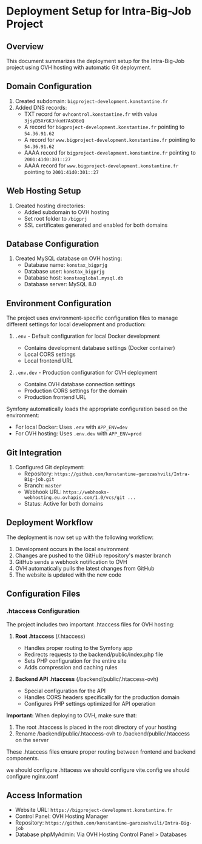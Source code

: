# Deployment Setup for Intra-Big-Job Project

## Overview

This document summarizes the deployment setup for the Intra-Big-Job project using OVH hosting with automatic Git deployment.

## Domain Configuration

1. Created subdomain: `bigproject-development.konstantine.fr`
2. Added DNS records:
   - TXT record for `ovhcontrol.konstantine.fr` with value `3jsyD5XrGKJnkxH7AsD8eQ`
   - A record for `bigproject-development.konstantine.fr` pointing to `54.36.91.62`
   - A record for `www.bigproject-development.konstantine.fr` pointing to `54.36.91.62`
   - AAAA record for `bigproject-development.konstantine.fr` pointing to `2001:41d0:301::27`
   - AAAA record for `www.bigproject-development.konstantine.fr` pointing to `2001:41d0:301::27`

## Web Hosting Setup

1. Created hosting directories:
   - Added subdomain to OVH hosting
   - Set root folder to `/bigprj`
   - SSL certificates generated and enabled for both domains

## Database Configuration

1. Created MySQL database on OVH hosting:
   - Database name: `konstax_bigprjg`
   - Database user: `konstax_bigprjg`
   - Database host: `konstaxglobal.mysql.db`
   - Database server: MySQL 8.0

## Environment Configuration

The project uses environment-specific configuration files to manage different settings for local development and production:

1. `.env` - Default configuration for local Docker development
   - Contains development database settings (Docker container)
   - Local CORS settings
   - Local frontend URL

2. `.env.dev` - Production configuration for OVH deployment
   - Contains OVH database connection settings
   - Production CORS settings for the domain
   - Production frontend URL

Symfony automatically loads the appropriate configuration based on the environment:
- For local Docker: Uses `.env` with `APP_ENV=dev`
- For OVH hosting: Uses `.env.dev` with `APP_ENV=prod`

## Git Integration

1. Configured Git deployment:
   - Repository: `https://github.com/konstantine-garozashvili/Intra-Big-job.git`
   - Branch: `master`
   - Webhook URL: `https://webhooks-webhosting.eu.ovhapis.com/1.0/vcs/git ...`
   - Status: Active for both domains

## Deployment Workflow

The deployment is now set up with the following workflow:

1. Development occurs in the local environment
2. Changes are pushed to the GitHub repository's master branch
3. GitHub sends a webhook notification to OVH
4. OVH automatically pulls the latest changes from GitHub
5. The website is updated with the new code

## Configuration Files


### .htaccess Configuration

The project includes two important .htaccess files for OVH hosting:

1. **Root .htaccess** (/.htaccess)
   - Handles proper routing to the Symfony app
   - Redirects requests to the backend/public/index.php file
   - Sets PHP configuration for the entire site
   - Adds compression and caching rules

2. **Backend API .htaccess** (/backend/public/.htaccess-ovh)
   - Special configuration for the API
   - Handles CORS headers specifically for the production domain
   - Configures PHP settings optimized for API operation

**Important:** When deploying to OVH, make sure that:
1. The root .htaccess is placed in the root directory of your hosting
2. Rename /backend/public/.htaccess-ovh to /backend/public/.htaccess on the server

These .htaccess files ensure proper routing between frontend and backend components.

we should configure .httacess
we should configure vite.config
we should configure nginx.conf


## Access Information

- Website URL: `https://bigproject-development.konstantine.fr`
- Control Panel: OVH Hosting Manager
- Repository: `https://github.com/konstantine-garozashvili/Intra-Big-job`
- Database phpMyAdmin: Via OVH Hosting Control Panel > Databases

